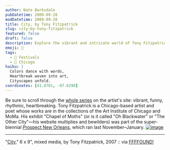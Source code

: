 ```yaml
---
author: Nate Barksdale
pubDatetime: 2009-09-28
modDatetime: 2009-09-28
title: City, by Tony Fitzpatrick
slug: city-by-tony-fitzpatrick
featured: false
draft: false
description: Explore the vibrant and intricate world of Tony Fitzpatrick, a Chicago-based artist whose evocative works combine humor and heartbreak.
emoji: 🎨
tags:
  - 🎉 Festivals
  - 🌆 Chicago
haiku: |
  Colors dance with words,  
  Heartbreak woven into art,  
  Cityscapes unfold.
coordinates: [41.8781, -87.6298]
---
```


Be sure to scroll through the [whole series](http://www.tonyfitzpatrick.com/blackwater/index.html) on the artist's site: vibrant, funny, rhythmic, heartbreaking. Tony Fitzpatrick is a Chicago-based artist and poet whose works are in the collections of the Art Institute of Chicago and MoMa. His exhibit "Chapel of Moths" (or is it called "Oh Blackwater" or "The Other City"—his website multiplies and bewilders) was part of the super-biennial [Prospect New Orleans](http://www.prospectneworleans.org/), which ran last November–January. [![image](http://culture-making.com/media/city.jpg)](http://www.tonyfitzpatrick.com/blackwater/index.html)

---

"[City](http://web.archive.org/web/20090803160105/http://tonyfitzpatrick.com:80/blackwater/index.html)," 6 x 9", mixed media, by Tony Fitzpatrick, 2007 :: via [FFFFOUND!](http://web.archive.org/web/20170509202013/http://ffffound.com/image/cde1062a41ee4f87f5745f13e334638b53949c02)
